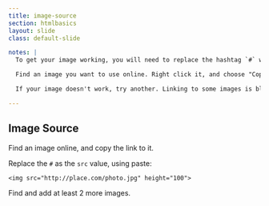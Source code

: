 ```yaml
---
title: image-source
section: htmlbasics
layout: slide
class: default-slide

notes: |
  To get your image working, you will need to replace the hashtag `#` with an image URL.

  Find an image you want to use online. Right click it, and choose "Copy image URL". You can then paste the URL into your code.

  If your image doesn't work, try another. Linking to some images is blocked by the sites who own them.

---
```


## Image Source

Find an image online, and copy the link to it.

Replace the `#` as the `src` value, using paste:

    <img src="http://place.com/photo.jpg" height="100">

Find and add at least 2 more images.